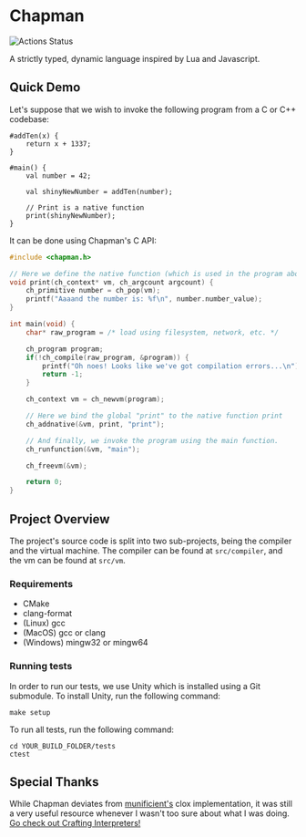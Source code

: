 # Chapman
![Actions Status](https://github.com/JLwalsh/Chapman/actions/workflows/actions.yml/badge.svg)

A strictly typed, dynamic language inspired by Lua and Javascript.

## Quick Demo
Let's suppose that we wish to invoke the following program from a C or C++ codebase:
```chapman
#addTen(x) {
    return x + 1337;
}

#main() {
    val number = 42;

    val shinyNewNumber = addTen(number);

    // Print is a native function
    print(shinyNewNumber);
}
```

It can be done using Chapman's C API:
```c
#include <chapman.h>

// Here we define the native function (which is used in the program above)
void print(ch_context* vm, ch_argcount argcount) {
    ch_primitive number = ch_pop(vm);
    printf("Aaaand the number is: %f\n", number.number_value);
}

int main(void) {
    char* raw_program = /* load using filesystem, network, etc. */

    ch_program program;
    if(!ch_compile(raw_program, &program)) {
        printf("Oh noes! Looks like we've got compilation errors...\n");
        return -1;
    }

    ch_context vm = ch_newvm(program);

    // Here we bind the global "print" to the native function print 
    ch_addnative(&vm, print, "print");  

    // And finally, we invoke the program using the main function.
    ch_runfunction(&vm, "main");

    ch_freevm(&vm);

    return 0;
}
```

## Project Overview
The project's source code is split into two sub-projects, being the compiler and the virtual machine. The compiler can be found at `src/compiler`, and the vm can be found at `src/vm`.

### Requirements
- CMake
- clang-format
- (Linux) gcc
- (MacOS) gcc or clang
- (Windows) mingw32 or mingw64

### Running tests
In order to run our tests, we use Unity which is installed using a Git submodule. To install Unity, run the following command:
```
make setup
```

To run all tests, run the following command:
```
cd YOUR_BUILD_FOLDER/tests
ctest
```

## Special Thanks
While Chapman deviates from [munificient's](https://github.com/munificent) clox implementation, it was still a very useful resource whenever I wasn't too sure about what I was doing. [Go check out Crafting Interpreters!](http://www.craftinginterpreters.com/)